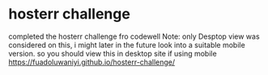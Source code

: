# hosterr challenge
 completed the hosterr challenge fro codewell
Note: only Desptop view was considered on this, i might later in the future look into a suitable mobile version.
so you should view this in desktop site if using mobile
https://fuadoluwaniyi.github.io/hosterr-challenge/
